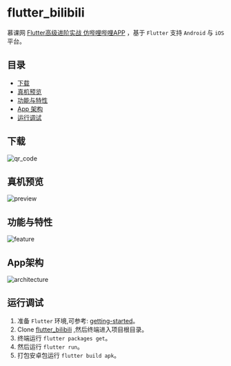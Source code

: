 # flutter_bilibili

慕课网 [Flutter高级进阶实战 仿哔哩哔哩APP](https://coding.imooc.com/class/487.html) ，基于 `Flutter` 支持 `Android` 与 `iOS` 平台。

## 目录

- [下载](#下载)
- [真机预览](#真机预览)
- [功能与特性](#功能与特性)
- [App 架构](#App架构)
- [运行调试](#运行调试)

## 下载

![qr_code](https://apk-1256738511.cos.ap-chengdu.myqcloud.com/FlutterBilibili/images/qr_code.png)

## 真机预览

![preview](https://coding.imooc.com/static/module/class/content/img/487/section1-main1.png)

## 功能与特性

![feature](https://raw.githubusercontent.com/wkl007/flutter_bilibili/master/screenshot/feature.png)

## App架构

![architecture](https://raw.githubusercontent.com/wkl007/flutter_bilibili/master/screenshot/architecture.png)

## 运行调试

1. 准备 `Flutter` 环境,可参考: [getting-started](<https://flutter-io.cn/docs/get-started/install>)。
2. Clone [flutter_bilibili](https://github.com/wkl007/flutter_bilibili.git) ,然后终端进入项目根目录。
3. 终端运行 `flutter packages get`。
4. 然后运行 `flutter run`。
5. 打包安卓包运行 `flutter build apk`。

